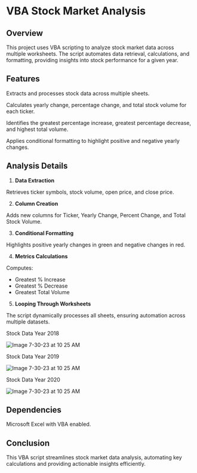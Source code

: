 # VBA Stock Market Analysis

## Overview
This project uses VBA scripting to analyze stock market data across multiple worksheets. The script automates data retrieval, calculations, and formatting, providing insights into stock performance for a given year.

## Features
Extracts and processes stock data across multiple sheets.

Calculates yearly change, percentage change, and total stock volume for each ticker.

Identifies the greatest percentage increase, greatest percentage decrease, and highest total volume.

Applies conditional formatting to highlight positive and negative yearly changes.

## Analysis Details
1. **Data Extraction**

Retrieves ticker symbols, stock volume, open price, and close price.

2. **Column Creation**

Adds new columns for Ticker, Yearly Change, Percent Change, and Total Stock Volume.

3. **Conditional Formatting**

Highlights positive yearly changes in green and negative changes in red.

4. **Metrics Calculations**

Computes:
- Greatest % Increase
- Greatest % Decrease
- Greatest Total Volume

5. **Looping Through Worksheets**

The script dynamically processes all sheets, ensuring automation across multiple datasets.

Stock Data Year 2018

![Image 7-30-23 at 10 25 AM](https://github.com/jessnguyen9/VBA-challenge/assets/128268114/d7193e43-46cf-4ed7-93a7-0ac05147ebc1)

Stock Data Year 2019

![Image 7-30-23 at 10 25 AM](https://github.com/jessnguyen9/VBA-challenge/assets/128268114/224b5101-a287-4c19-bb1f-aaf35c6b1a31)

Stock Data Year 2020

![Image 7-30-23 at 10 25 AM](https://github.com/jessnguyen9/VBA-challenge/assets/128268114/310771a5-8648-43ac-8d28-5be6a26448f0)

## Dependencies
Microsoft Excel with VBA enabled.

## Conclusion
This VBA script streamlines stock market data analysis, automating key calculations and providing actionable insights efficiently.




